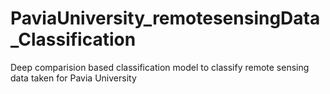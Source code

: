 # PaviaUniversity_remotesensingData_Classification
Deep comparision based classification model to classify remote sensing data taken for Pavia University
